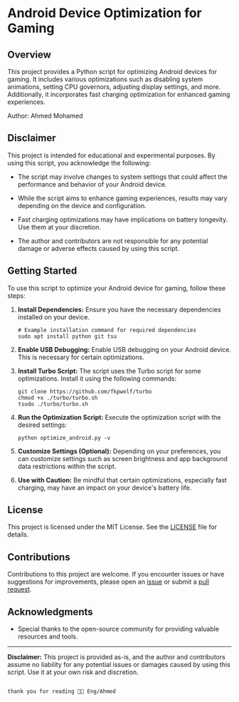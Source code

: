 
# Android Device Optimization for Gaming

## Overview

This project provides a Python script for optimizing Android devices for gaming. It includes various optimizations such as disabling system animations, setting CPU governors, adjusting display settings, and more. Additionally, it incorporates fast charging optimization for enhanced gaming experiences.

Author: Ahmed Mohamed

## Disclaimer

This project is intended for educational and experimental purposes. By using this script, you acknowledge the following:

- The script may involve changes to system settings that could affect the performance and behavior of your Android device.

- While the script aims to enhance gaming experiences, results may vary depending on the device and configuration.

- Fast charging optimizations may have implications on battery longevity. Use them at your discretion.

- The author and contributors are not responsible for any potential damage or adverse effects caused by using this script.

## Getting Started

To use this script to optimize your Android device for gaming, follow these steps:

1. **Install Dependencies:** Ensure you have the necessary dependencies installed on your device.

   ```shell
   # Example installation command for required dependencies
   sudo apt install python git tsu
   ```

2. **Enable USB Debugging:** Enable USB debugging on your Android device. This is necessary for certain optimizations.

3. **Install Turbo Script:** The script uses the Turbo script for some optimizations. Install it using the following commands:

   ```shell
   git clone https://github.com/fkpwolf/turbo
   chmod +x ./turbo/turbo.sh
   tsudo ./turbo/turbo.sh
   ```

4. **Run the Optimization Script:** Execute the optimization script with the desired settings:

   ```shell
   python optimize_android.py -v
   ```

5. **Customize Settings (Optional):** Depending on your preferences, you can customize settings such as screen brightness and app background data restrictions within the script.

6. **Use with Caution:** Be mindful that certain optimizations, especially fast charging, may have an impact on your device's battery life.

## License

This project is licensed under the MIT License. See the [LICENSE](LICENSE) file for details.

## Contributions

Contributions to this project are welcome. If you encounter issues or have suggestions for improvements, please open an [issue](https://github.com/yourusername/yourproject/issues) or submit a [pull request](https://github.com/yourusername/yourproject/pulls).

## Acknowledgments

- Special thanks to the open-source community for providing valuable resources and tools.

---

**Disclaimer:** This project is provided as-is, and the author and contributors assume no liability for any potential issues or damages caused by using this script. Use it at your own risk and discretion.
```

thank you for reading 🙏🏻 Eng/Ahmed